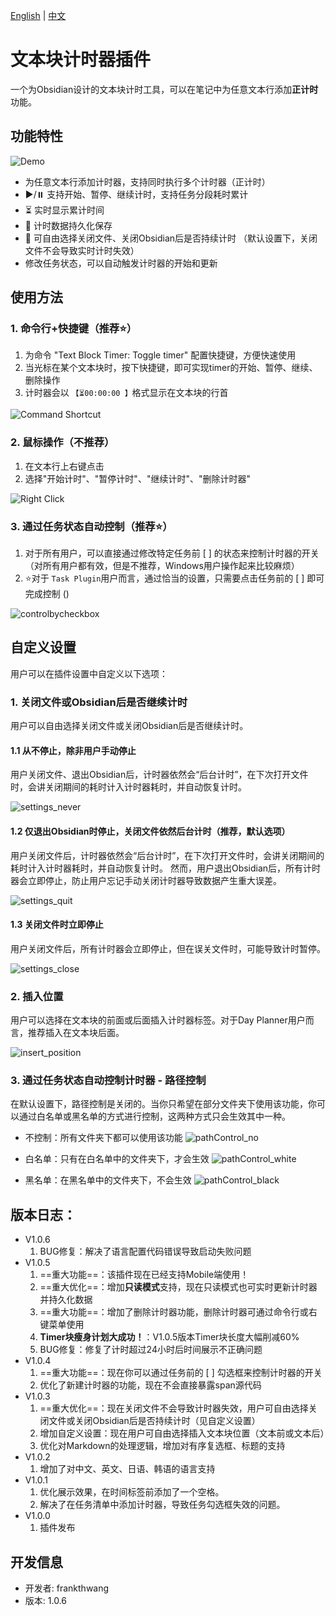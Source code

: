 [English](https://github.com/wth461694678/text-block-timer/blob/main/README.md) | [中文](https://github.com/wth461694678/text-block-timer/blob/main/README.zh.md)

# 文本块计时器插件

一个为Obsidian设计的文本块计时工具，可以在笔记中为任意文本行添加**正计时**功能。

## 功能特性

![Demo](https://github.com/wth461694678/text-block-timer/blob/main/demo/demo.gif)

- 为任意文本行添加计时器，支持同时执行多个计时器（正计时）
- ▶️/⏸️ 支持开始、暂停、继续计时，支持任务分段耗时累计
- ⏳ 实时显示累计时间
- 💾 计时数据持久化保存
- 🔄 可自由选择关闭文件、关闭Obsidian后是否持续计时 （默认设置下，关闭文件不会导致实时计时失效）
- 修改任务状态，可以自动触发计时器的开始和更新

## 使用方法

### 1. 命令行+快捷键（推荐⭐️）

1. 为命令 "Text Block Timer: Toggle timer" 配置快捷键，方便快速使用
2. 当光标在某个文本块时，按下快捷键，即可实现timer的开始、暂停、继续、删除操作
3. 计时器会以 `【⏳00:00:00 】`格式显示在文本块的行首

![Command Shortcut](https://github.com/wth461694678/text-block-timer/blob/main/demo/command_shortcut.gif)

### 2. 鼠标操作（不推荐）

1. 在文本行上右键点击
2. 选择"开始计时"、"暂停计时"、"继续计时"、"删除计时器"

![Right Click](https://github.com/wth461694678/text-block-timer/blob/main/demo/right_click.gif)

### 3. 通过任务状态自动控制（推荐⭐️）

1. 对于所有用户，可以直接通过修改特定任务前 [ ] 的状态来控制计时器的开关 （对所有用户都有效，但是不推荐，Windows用户操作起来比较麻烦）
2. ⭐️对于 `Task Plugin`用户而言，通过恰当的设置，只需要点击任务前的 [ ] 即可完成控制 ()

![controlbycheckbox](https://github.com/wth461694678/text-block-timer/blob/main/demo/controlbycheckbox.gif)



## 自定义设置

用户可以在插件设置中自定义以下选项：

### 1. 关闭文件或Obsidian后是否继续计时

用户可以自由选择关闭文件或关闭Obsidian后是否继续计时。

#### 1.1 从不停止，除非用户手动停止

用户关闭文件、退出Obsidian后，计时器依然会“后台计时”，在下次打开文件时，会讲关闭期间的耗时计入计时器耗时，并自动恢复计时。

![settings_never](https://github.com/wth461694678/text-block-timer/blob/main/demo/settings_never.gif)

#### 1.2 仅退出Obsidian时停止，关闭文件依然后台计时（推荐，默认选项）

用户关闭文件后，计时器依然会“后台计时”，在下次打开文件时，会讲关闭期间的耗时计入计时器耗时，并自动恢复计时。
然而，用户退出Obsidian后，所有计时器会立即停止，防止用户忘记手动关闭计时器导致数据产生重大误差。

![settings_quit](https://github.com/wth461694678/text-block-timer/blob/main/demo/settings_quit.gif)

#### 1.3 关闭文件时立即停止

用户关闭文件后，所有计时器会立即停止，但在误关文件时，可能导致计时暂停。

![settings_close](https://github.com/wth461694678/text-block-timer/blob/main/demo/settings_close.gif)

### 2. 插入位置

用户可以选择在文本块的前面或后面插入计时器标签。对于Day Planner用户而言，推荐插入在文本块后面。

![insert_position](https://github.com/wth461694678/text-block-timer/blob/main/demo/insert_position.png)

### 3. 通过任务状态自动控制计时器 - 路径控制

在默认设置下，路径控制是关闭的。当你只希望在部分文件夹下使用该功能，你可以通过白名单或黑名单的方式进行控制，这两种方式只会生效其中一种。

- 不控制：所有文件夹下都可以使用该功能
![pathControl_no](https://github.com/wth461694678/text-block-timer/blob/main/demo/pathControl_no.gif)

- 白名单：只有在白名单中的文件夹下，才会生效
![pathControl_white](https://github.com/wth461694678/text-block-timer/blob/main/demo/pathControl_white.gif)

- 黑名单：在黑名单中的文件夹下，不会生效
![pathControl_black](https://github.com/wth461694678/text-block-timer/blob/main/demo/pathControl_black.gif)




## 版本日志：
- V1.0.6
  1. BUG修复：解决了语言配置代码错误导致启动失败问题
- V1.0.5
  1. ==重大功能==：该插件现在已经支持Mobile端使用！
  2. ==重大优化==：增加**只读模式**支持，现在只读模式也可实时更新计时器并持久化数据
  3. ==重大功能==：增加了删除计时器功能，删除计时器可通过命令行或右键菜单使用
  4. **Timer块瘦身计划大成功！**：V1.0.5版本Timer块长度大幅削减60%
  5. BUG修复：修复了计时超过24小时后时间展示不正确问题
- V1.0.4
  1. ==重大功能==：现在你可以通过任务前的 [ ] 勾选框来控制计时器的开关
  2. 优化了新建计时器的功能，现在不会直接暴露span源代码
- V1.0.3
  1. ==重大优化==：现在关闭文件不会导致计时器失效，用户可自由选择关闭文件或关闭Obsidian后是否持续计时（见自定义设置）
  2. 增加自定义设置：现在用户可自由选择插入文本块位置（文本前或文本后）
  3. 优化对Markdown的处理逻辑，增加对有序复选框、标题的支持
- V1.0.2
  1. 增加了对中文、英文、日语、韩语的语言支持
- V1.0.1
  1. 优化展示效果，在时间标签前添加了一个空格。
  2. 解决了在任务清单中添加计时器，导致任务勾选框失效的问题。
- V1.0.0
  1. 插件发布

## 开发信息

- 开发者: frankthwang
- 版本: 1.0.6

